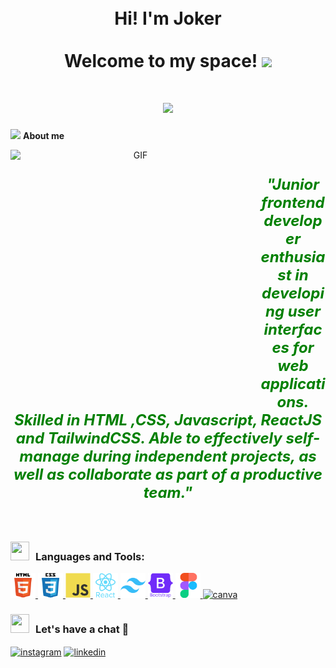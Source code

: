 <h1 align="center">
  <br>Hi! I'm Joker</br> 
  <br>Welcome to my space!<img</br> <img src="https://media.giphy.com/media/mBSeE1Q3yxcb0XoSKh/giphy.gif" width="40">
  </h1>

<h1 align="center">
  <img src="https://readme-typing-svg.herokuapp.com?font=Patrick+Hand&size=30&pause=1000&color=42F742&background=FFBCB400&center=true&vCenter=true&width=435&lines=Aspiring+Frontend+Developer;Love+Coding+%26+Video+Games">
</h1>

<picture><img src = "https://media.giphy.com/media/fAbbq1tF99d0uiizsr/giphy.gif" width = 50px></picture> **About me**

<a target="_blank" align="center">
  <img align="left" top="500" height="400" width="400" alt="GIF" src="https://media.giphy.com/media/paTz7UZbPfTZFRYnnB/giphy.gif">
</a>

<br/>
<p align="center" style="color:green;font-weight:700;font-size:24px"><i> "Junior frontend developer enthusiast in developing user interfaces for web applications. Skilled in HTML ,CSS, Javascript, ReactJS and TailwindCSS. Able to effectively self-manage during independent projects, as well as collaborate as part of a productive team."</i> </p>
<br/>
<h3 align="left"><img src="https://media.giphy.com/media/IauL6LvGNlT3ffhcqq/giphy.gif" width="30" height="30" style="margin-right: 10px;">Languages and Tools:</h3>

<p align="left"> 
  
   <a href="https://www.w3.org/html/" target="_blank" rel="noreferrer"> <img
      src="https://raw.githubusercontent.com/devicons/devicon/master/icons/html5/html5-original-wordmark.svg"
      alt="html5" width="40" height="40" /> </a> 
      <a href="https://www.w3schools.com/css/" target="_blank"
      rel="noreferrer"> <img
      src="https://raw.githubusercontent.com/devicons/devicon/master/icons/css3/css3-original-wordmark.svg" alt="css3"
      width="40" height="40" /> </a> 
      <a href="https://developer.mozilla.org/en-US/docs/Web/JavaScript" target="_blank"
    rel="noreferrer"> <img
      src="https://raw.githubusercontent.com/devicons/devicon/master/icons/javascript/javascript-original.svg"
      alt="javascript" width="40" height="40" /> </a> 
      <a href="https://reactjs.org/" target="_blank" rel="noreferrer"> <img
      src="https://raw.githubusercontent.com/devicons/devicon/master/icons/react/react-original-wordmark.svg"
      alt="react" width="40" height="40" /> </a>
  <a href="https://tailwindcss.com/" target="_blank" rel="noreferrer"> <img
      src="https://raw.githubusercontent.com/devicons/devicon/master/icons/tailwindcss/tailwindcss-plain.svg"
      alt="tailwind" width="40" height="40" /> </a>
      <a href="https://getbootstrap.com" target="_blank" rel="noreferrer">
    <img src="https://raw.githubusercontent.com/devicons/devicon/master/icons/bootstrap/bootstrap-plain-wordmark.svg"
      alt="bootstrap" width="40" height="40" /> </a>
       <a href="https://www.figma.com/" target="_blank" rel="noreferrer"> <img
      src="https://raw.githubusercontent.com/devicons/devicon/master/icons/figma/figma-original.svg"
      alt="figma" width="40" height="40" /> </a>
      <a href="https://www.canva.com/" target="_blank" rel="noreferrer"> <img
      src="https://cdn.jsdelivr.net/gh/devicons/devicon/icons/canva/canva-original.svg"
      alt="canva" width="40" height="40" /> </a>
      
</p>

<h3 align="left" > <img src="https://media.giphy.com/media/H7a4nMx9Zdhvm2HySH/giphy.gif" width="30" height="30" style="margin-right: 10px;">Let's have a chat 👋 </h3>
<p align="left">
 
  <a href="https://www.instagram.com/sofhia94/?hl=en" target="blank"><img align="center"
      src="https://raw.githubusercontent.com/rahuldkjain/github-profile-readme-generator/master/src/images/icons/Social/instagram.svg"
      alt="instagram" height="30" width="40" /></a>
  <a href="https://www.linkedin.com/in/rainisa-sofhia-40489b257/" target="blank"><img align="center"
      src="https://raw.githubusercontent.com/rahuldkjain/github-profile-readme-generator/master/src/images/icons/Social/linked-in-alt.svg"
      alt="linkedin" height="30" width="40" /></a>
